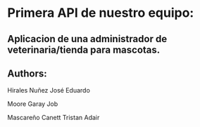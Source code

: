 # Primera API de nuestro equipo:
## Aplicacion de una administrador de veterinaria/tienda para mascotas.
## Authors: 
Hirales Nuñez José Eduardo

Moore Garay Job

Mascareño Canett Tristan Adair
